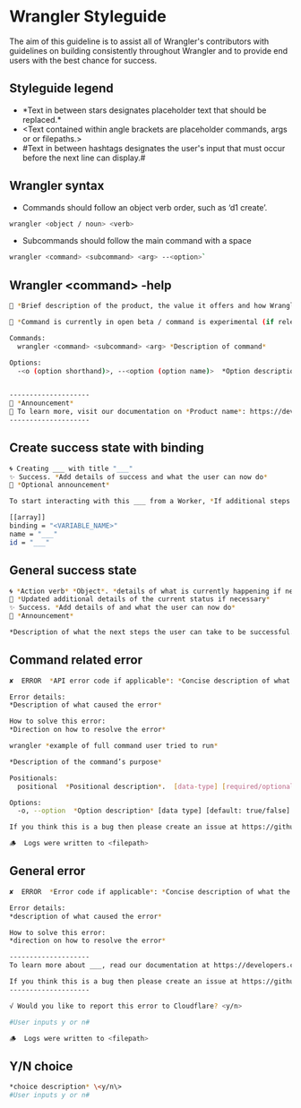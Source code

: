# Wrangler Styleguide

The aim of this guideline is to assist all of Wrangler's contributors with guidelines on building consistently throughout Wrangler and to provide end users with the best chance for success.

## Styleguide legend

- \*Text in between stars designates placeholder text that should be replaced.\*
- \<Text contained within angle brackets are placeholder commands, args or  or filepaths.\>
- #Text in between hashtags designates the user's input that must occur before the next line can display.#

## Wrangler syntax

- Commands should follow an object verb order, such as ‘d1 create’.
```sh
wrangler <object / noun> <verb>
```

- Subcommands should follow the main command with a space
```sh
wrangler <command> <subcommand> <arg> --<option>`
```


## Wrangler \<command\> -help

```sh
🧮 *Brief description of the product, the value it offers and how Wrangler can interact with it*

🔧 *Command is currently in open beta / command is experimental (if relevant)*

Commands:
  wrangler <command> <subcommand> <arg> *Description of command*

Options:
  -<o (option shorthand)>, --<option (option name)>  *Option description* [*data_type*] [default: *true/false*]


--------------------
📣 *Announcement*
📃 To learn more, visit our documentation on *Product name*: https://developers.cloudflare.com/*productname*
--------------------

```

## Create success state with binding

```sh
🌀 Creating ___ with title "___"
✨ Success. *Add details of success and what the user can now do*
📣 *Optional announcement*

To start interacting with this ___ from a Worker, *If additional steps required, such as obtaining account ID from dash, add them here* \(then\) open your Worker’s config file and add the following binding configuration:

[[array]]
binding = "<VARIABLE_NAME>"
name = "___"
id = "___"
```


## General success state
```sh
🌀 *Action verb* *Object*. *details of what is currently happening if necessary*
🚧 *Updated additional details of the current status if necessary*
✨ Success. *Add details of and what the user can now do*
📣 *Announcement*

*Description of what the next steps the user can take to be successful. If there are predictable happy paths following a success state, make those paths clear to the user here.*
```

## Command related error
```sh
✘  ERROR  *API error code if applicable*: *Concise description of what the error is*:

Error details:
*Description of what caused the error*

How to solve this error:
*Direction on how to resolve the error*

wrangler *example of full command user tried to run*

*Description of the command’s purpose*

Positionals:
  positional  *Positional description*.  [data-type] [required/optional]

Options:
  -o, --option  *Option description* [data type] [default: true/false]

If you think this is a bug then please create an issue at https://github.com/cloudflare/workers-sdk/issues/new/choose

🪵  Logs were written to <filepath>

```


## General error
```sh
✘  ERROR  *Error code if applicable*: *Concise description of what the error is*

Error details:
*description of what caused the error*

How to solve this error:
*direction on how to resolve the error*

--------------------
To learn more about ___, read our documentation at https://developers.cloudflare.com/*productname*

If you think this is a bug then please create an issue at https://github.com/cloudflare/workers-sdk/issues/new/choose
--------------------

√ Would you like to report this error to Cloudflare? <y/n>

#User inputs y or n#

🪵  Logs were written to <filepath>

```

## Y/N choice
```sh
*choice description* \<y/n\>
#User inputs y or n#

```